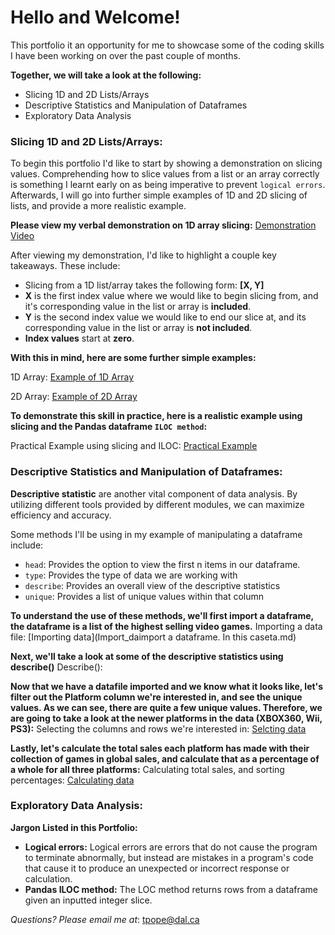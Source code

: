 # Hello and Welcome!
This portfolio it an opportunity for me to showcase some of the coding skills I have been working on over the past couple of months. 

**Together, we will take a look at the following:**
- Slicing 1D and 2D Lists/Arrays
- Descriptive Statistics and Manipulation of Dataframes
- Exploratory Data Analysis

### Slicing 1D and 2D Lists/Arrays:
To begin this portfolio I'd like to start by showing a demonstration on slicing values. Comprehending how to slice values from a list or an array correctly is something I learnt early on as being imperative to prevent `logical errors`. Afterwards, I will go into further simple examples of 1D and 2D slicing of lists, and provide a more realistic example. 

**Please view my verbal demonstration on 1D array slicing:** [Demonstration Video](https://web.microsoftstream.com/video/74a2f817-cb5b-4a93-a108-637a08793719)

After viewing my demonstration, I'd like to highlight a couple key takeaways. These include:
- Slicing from a 1D list/array takes the following form: **[X, Y]**
- **X** is the first index value where we would like to begin slicing from, and it's corresponding value in the list or array is **included**. 
- **Y** is the second index value we would like to end our slice at, and its corresponding value in the list or array is **not included**. 
- **Index values** start at **zero**. 

**With this in mind, here are some further simple examples:** 

1D Array: [Example of 1D Array](1D_Array.md)

2D Array: [Example of 2D Array](2D_Array.md)

**To demonstrate this skill in practice, here is a realistic example using slicing and the Pandas dataframe `ILOC method`:** 

Practical Example using slicing and ILOC: [Practical Example](PracticalExample.md)

### Descriptive Statistics and Manipulation of Dataframes:
**Descriptive statistic** are another vital component of data analysis. By utilizing different tools provided by different modules, we can maximize efficiency and accuracy. 

Some methods I'll be using in my example of manipulating a dataframe include:
- `head`: Provides the option to view the first n items in our dataframe.
- `type`: Provides the type of data we are working with
- `describe`: Provides an overall view of the descriptive statistics 
- `unique`: Provides a list of unique values within that column

**To understand the use of these methods, we'll first import a dataframe, the dataframe is a list of the highest selling video games.**
Importing a data file: [Importing data](Import_daimport a dataframe. In this caseta.md)

**Next, we'll take a look at some of the descriptive statistics using describe()**
Describe(): 

**Now that we have a datafile imported and we know what it looks like, let's filter out the Platform column we're interested in, and see the unique values. As we can see, there are quite a few unique values. Therefore, we are going to take a look at the newer platforms in the data (XBOX360, Wii, PS3):** 
Selecting the columns and rows we're interested in: [Selcting data](Sorting.md)

**Lastly, let's calculate the total sales each platform has made with their collection of games in global sales, and calculate that as a percentage of a whole for all three platforms:**
Calculating total sales, and sorting percentages: [Calculating data](DataCalculations.md)

### Exploratory Data Analysis:













**Jargon Listed in this Portfolio:**
- **Logical errors:** Logical errors are errors that do not cause the program to terminate abnormally, but instead are mistakes in a program's code that cause it to produce an unexpected or incorrect response or calculation. 
- **Pandas ILOC method:** The LOC method returns rows from a dataframe given an inputted integer slice. 

_Questions? Please email me at_: [tpope@dal.ca](mailto:th781530@dal.ca)
